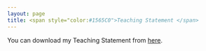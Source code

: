 ```yaml
---
layout: page
title: <span style="color:#1565C0">Teaching Statement </span> 
---
```

You can download my Teaching Statement from [here](/uploads/teaching_statement_shalikashvili.pdf). 

<object data="/uploads/cv_irakli_shalikashvili.pdf" width="900" height="800" type='application/pdf'></object>
<br>
